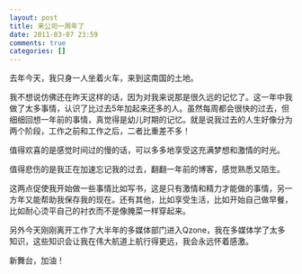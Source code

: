 ```yaml
---
layout: post
title: 来公司一周年了
date: 2011-03-07 23:59
comments: true
categories: []
---
```

去年今天，我只身一人坐着火车，来到这南国的土地。

我不想说仿佛还在昨天这样的话，因为对我来说那是很久远的记忆了。这一年中我做了太多事情，认识了比过去5年加起来还多的人。虽然每周都会很快的过去，但细细回想一年前的事情，真觉得是幼儿时期的记忆。就是说我过去的人生好像分为两个阶段，工作之前和工作之后，二者比重差不多！

值得欢喜的是感觉时间过的慢的话，可以多多地享受这充满梦想和激情的时光。

值得悲伤的是我正在加速忘记我的过去，翻翻一年前的博客，感觉熟悉又陌生。

这两点促使我开始做一些事情比如写书，这是只有激情和精力才能做的事情，另一方年又能帮助我保存我的现在。还有其他，比如享受生活，比如开始自己做早餐，比如耐心烫平自己的衬衣而不是像腌菜一样穿起来。

另外今天刚刚离开工作了大半年的多媒体部门进入Qzone，我在多媒体学了太多知识，这些知识会让我在伟大航道上航行得更远，我会永远怀着感激。

新舞台，加油！
